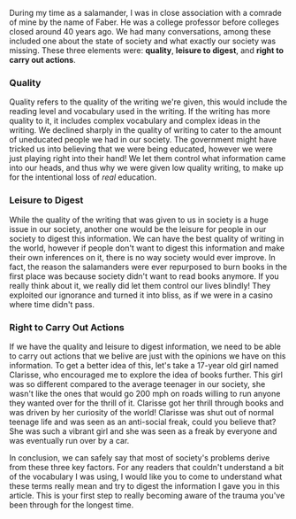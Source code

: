 During my time as a salamander, I was in close association with a comrade of mine by the name of Faber. He was a college professor before colleges closed around 40 years ago. We had many conversations, among these included one about the state of society and what exactly our society was missing. These three elements were: **quality**, **leisure to digest**, and **right to carry out actions**.

### Quality

Quality refers to the quality of the writing we're given, this would include the reading level and vocabulary used in the writing. If the writing has more quality to it, it includes complex vocabulary and complex ideas in the writing. We declined sharply in the quality of writing to cater to the amount of uneducated people we had in our society. The government might have tricked us into believing that we were being educated, however we were just playing right into their hand! We let them control what information came into our heads, and thus why we were given low quality writing, to make up for the intentional loss of _real_ education.

### Leisure to Digest

While the quality of the writing that was given to us in society is a huge issue in our society, another one would be the leisure for people in our society to digest this information. We can have the best quality of writing in the world, however if people don't want to digest this information and make their own inferences on it, there is no way society would ever improve. In fact, the reason the salamanders were ever repurposed to burn books in the first place was because society didn't want to read books anymore. If you really think about it, we really did let them control our lives blindly! They exploited our ignorance and turned it into bliss, as if we were in a casino where time didn't pass.

### Right to Carry Out Actions

If we have the quality and leisure to digest information, we need to be able to carry out actions that we belive are just with the opinions we have on this information. To get a better idea of this, let's take a 17-year old girl named Clarisse, who encouraged me to explore the idea of books further. This girl was so different compared to the average teenager in our society, she wasn't like the ones that would go 200 mph on roads willing to run anyone they wanted over for the thrill of it. Clarisse got her thrill through books and was driven by her curiosity of the world! Clarisse was shut out of normal teenage life and was seen as an anti-social freak, could you believe that? She was such a vibrant girl and she was seen as a freak by everyone and was eventually run over by a car. 

In conclusion, we can safely say that most of society's problems derive from these three key factors. For any readers that couldn't understand a bit of the vocabulary I was using, I would like you to come to understand what these terms really mean and try to digest the information I gave you in this article. This is your first step to really becoming aware of the trauma you've been through for the longest time.
